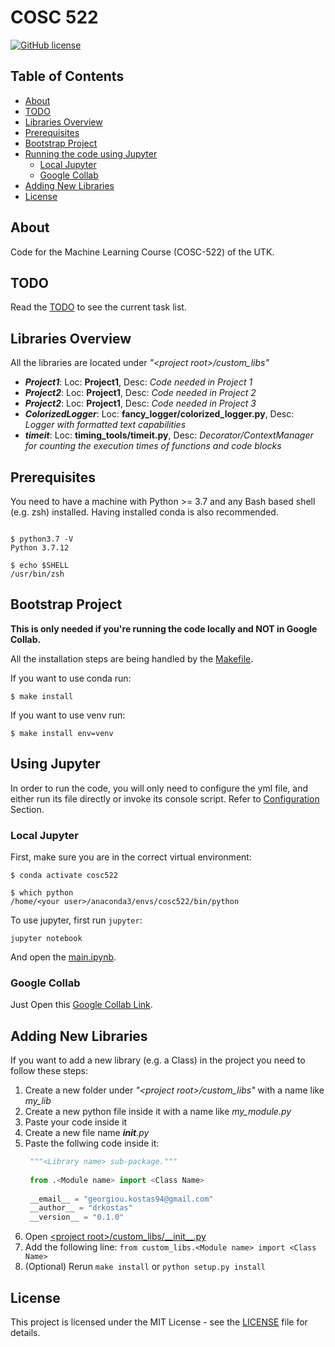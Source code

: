 # COSC 522

[![GitHub license](https://img.shields.io/badge/license-MIT-blue.svg)](https://raw.githubusercontent.com/drkostas/cosc522/master/LICENSE)

## Table of Contents

+ [About](#about)
+ [TODO](#todo)
+ [Libraries Overview](#lib_overview) 
+ [Prerequisites](#prerequisites)
+ [Bootstrap Project](#bootstrap)
+ [Running the code using Jupyter](#jupyter)
    + [Local Jupyter](#local_jupyter)
    + [Google Collab](#google_collab)
+ [Adding New Libraries](#adding_libs) 
+ [License](#license)

## About <a name = "about"></a>

Code for the Machine Learning Course (COSC-522) of the UTK.

## TODO <a name = "todo"></a>

Read the [TODO](TODO.md) to see the current task list.

## Libraries Overview <a name = "lib_overview"></a>

All the libraries are located under *"\<project root>/custom_libs"*
- ***Project1***: Loc: **Project1**, Desc: *Code needed in Project 1*
- ***Project2***: Loc: **Project1**, Desc: *Code needed in Project 2*
- ***Project2***: Loc: **Project1**, Desc: *Code needed in Project 3*
- ***ColorizedLogger***: Loc: **fancy_logger/colorized_logger.py**, Desc: *Logger with formatted text capabilities*
- ***timeit***: Loc: **timing_tools/timeit.py**, Desc: *Decorator/ContextManager for counting the execution times of functions and code blocks*

## Prerequisites <a name = "prerequisites"></a>

You need to have a machine with Python >= 3.7 and any Bash based shell (e.g. zsh) installed.
Having installed conda is also recommended.

```Shell

$ python3.7 -V
Python 3.7.12

$ echo $SHELL
/usr/bin/zsh

```

## Bootstrap Project <a name = "bootstrap"></a>

**This is only needed if you're running the code locally and NOT in Google Collab.**

All the installation steps are being handled by the [Makefile](Makefile).

If you want to use conda run:
```Shell
$ make install
```

If you want to use venv run:
```Shell
$ make install env=venv
```

## Using Jupyter <a name = "jupyter"></a>

In order to run the code, you will only need to configure the yml file, and either run its
file directly or invoke its console script. Refer to [Configuration](#configuration) Section.

### Local Jupyter <a name = "local_jupyter"></a>

First, make sure you are in the correct virtual environment:

```Shell
$ conda activate cosc522

$ which python
/home/<your user>/anaconda3/envs/cosc522/bin/python
```

To use jupyter, first run `jupyter`:

```shell
jupyter notebook
```
And open the [main.ipynb](main.ipynb).

### Google Collab <a name = "google_collab"></a>

Just Open this [Google Collab Link](https://colab.research.google.com/drive/1evpodmjkOM1_NzyinYWJCz4xVRHAXZb6).

## Adding New Libraries <a name = "adding_libs"></a>

If you want to add a new library (e.g. a Class) in the project you need to follow these steps:
1. Create a new folder under *"\<project root>/custom_libs"* with a name like *my_lib*
2. Create a new python file inside it with a name like *my_module.py*
3. Paste your code inside it
4. Create a new file name *__init__.py*
5. Paste the follwing code inside it:
   ```python
    """<Library name> sub-package."""
    
    from .<Module name> import <Class Name>
    
    __email__ = "georgiou.kostas94@gmail.com"
    __author__ = "drkostas"
    __version__ = "0.1.0"
    ```
6. Open [\<project root>/custom_libs/\_\_init\_\_.py](custom_libs/__init__.py)
7. Add the following line: ```from custom_libs.<Module name> import <Class Name>```
8. (Optional) Rerun `make install` or `python setup.py install` 
 
## License <a name = "license"></a>

This project is licensed under the MIT License - see the [LICENSE](LICENSE) file for details.


